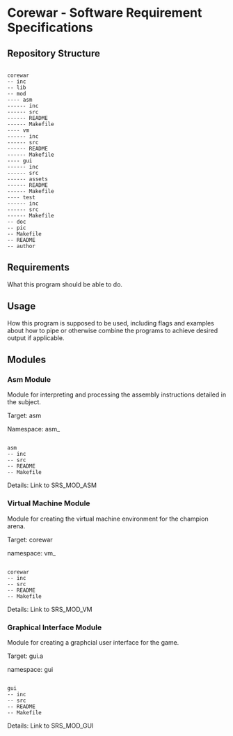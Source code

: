 # Corewar - Software Requirement Specifications

## Repository Structure

```

corewar
-- inc
-- lib
-- mod
---- asm
------ inc
------ src
------ README
------ Makefile
---- vm
------ inc
------ src
------ README
------ Makefile
---- gui
------ inc
------ src
------ assets
------ README
------ Makefile
---- test
------ inc
------ src
------ Makefile
-- doc
-- pic
-- Makefile
-- README
-- author

```

## Requirements

What this program should be able to do.

## Usage

How this program is supposed to be used, including flags and examples about how
to pipe or otherwise combine the programs to achieve desired output if
applicable.

## Modules

### Asm Module

Module for interpreting and processing the assembly instructions detailed in the
subject.

Target: asm

Namespace: asm_

```

asm
-- inc
-- src
-- README
-- Makefile

```

Details: Link to SRS_MOD_ASM

### Virtual Machine Module

Module for creating the virtual machine environment for the champion arena.

Target: corewar

namespace: vm_

```

corewar
-- inc
-- src
-- README
-- Makefile

```

Details: Link to SRS_MOD_VM

### Graphical Interface Module

Module for creating a graphcial user interface for the game.

Target: gui.a

namespace: gui

```

gui
-- inc
-- src
-- README
-- Makefile

```

Details: Link to SRS_MOD_GUI

